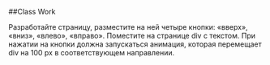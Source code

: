 ﻿##Class Work

Разработайте страницу, разместите на ней четыре кнопки: «вверх», «вниз», «влево», «вправо». 
Поместите на странице div с текстом. При нажатии на кнопки должна запускаться анимация, 
которая перемещает div на 100 px в соответствующем направлении.